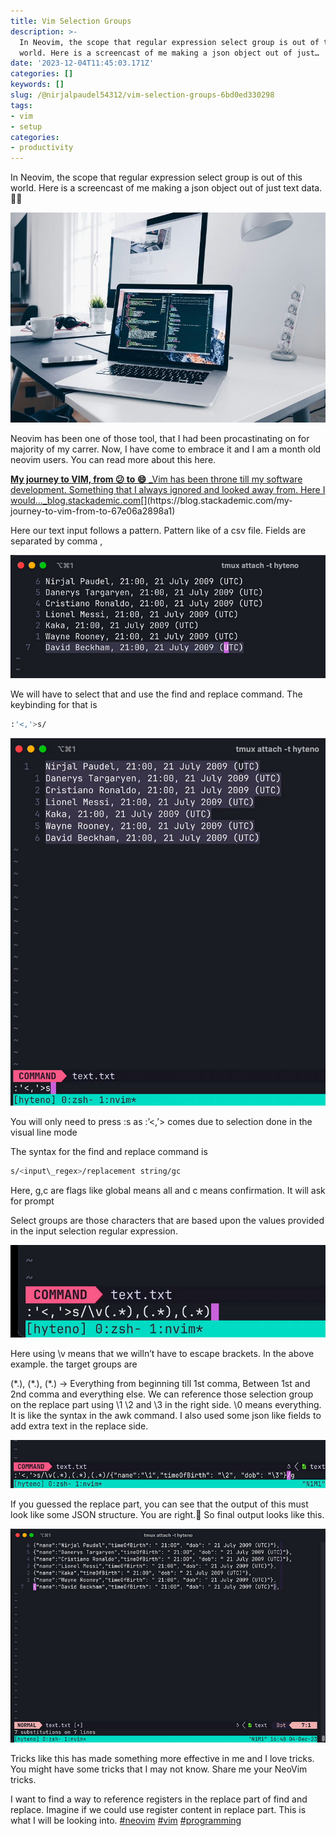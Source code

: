 ```yaml
---
title: Vim Selection Groups
description: >-
  In Neovim, the scope that regular expression select group is out of this
  world. Here is a screencast of me making a json object out of just…
date: '2023-12-04T11:45:03.171Z'
categories: []
keywords: []
slug: /@nirjalpaudel54312/vim-selection-groups-6bd0ed330298
tags:
- vim
- setup
categories:
- productivity
---
```


In Neovim, the scope that regular expression select group is out of this world. Here is a screencast of me making a json object out of just text data. 🧑‍💻

![Lets assume this is vim](img/0__WFPTJY3cD8Ie494A.jpg)

Neovim has been one of those tool, that I had been procastinating on for majority of my carrer. Now, I have come to embrace it and I am a month old neovim users. You can read more about this here.

[**My journey to VIM, from 😕 to 😄**
_Vim has been throne till my software development. Something that I always ignored and looked away from. Here I would…_blog.stackademic.com](https://blog.stackademic.com/my-journey-to-vim-from-to-67e06a2898a1 "https://blog.stackademic.com/my-journey-to-vim-from-to-67e06a2898a1")[](https://blog.stackademic.com/my-journey-to-vim-from-to-67e06a2898a1)

Here our text input follows a pattern. Pattern like of a csv file. Fields are separated by comma ,

![](img/1__ukn9uhnohGNhPa2PEgd7Cw.png)

We will have to select that and use the find and replace command. The keybinding for that is
```bash
:'<,'>s/
```
![](img/1__LRmxpaPiigLB7RqjfCEWkA.png)

You will only need to press :s as :’<,’> comes due to selection done in the visual line mode

The syntax for the find and replace command is
```bash
s/<input\_regex>/replacement string/gc
```
Here,
g,c are flags like global means all and c means confirmation.
It will ask for prompt

Select groups are those characters that are based upon the values provided in the input selection regular expression.

![](img/1__rD6__KNYcyQ0ukwIS42DvFw.png)

Here using \\v means that we willn’t have to escape brackets. In the above example. the target groups are

(\*.), (\*.), (\*.) -> Everything from beginning till 1st comma, Between 1st and 2nd comma and everything else. We can reference those selection group on the replace part using \\1 \\2 and \\3 in the right side. \\0 means everything. It is like the syntax in the awk command. I also used some json like fields to add extra text in the replace side.

![](img/1__HZ0BdF__gXycMeBb0oMHe3w.png)

If you guessed the replace part, you can see that the output of this must look like some JSON structure. You are right.🥳 So final output looks like this.

![](img/1__be5LaJ__H57c2lD0tFkUOvQ.png)

Tricks like this has made something more effective in me and I love tricks. You might have some tricks that I may not know. Share me your NeoVim tricks.

I want to find a way to reference registers in the replace part of find and replace. Imagine if we could use register content in replace part. This is what I will be looking into.
[#neovim](https://www.linkedin.com/feed/hashtag/?keywords=neovim&highlightedUpdateUrns=urn%3Ali%3Aactivity%3A7137400671321952257) [#vim](https://www.linkedin.com/feed/hashtag/?keywords=vim&highlightedUpdateUrns=urn%3Ali%3Aactivity%3A7137400671321952257) [#programming](https://www.linkedin.com/feed/hashtag/?keywords=programming&highlightedUpdateUrns=urn%3Ali%3Aactivity%3A7137400671321952257)
